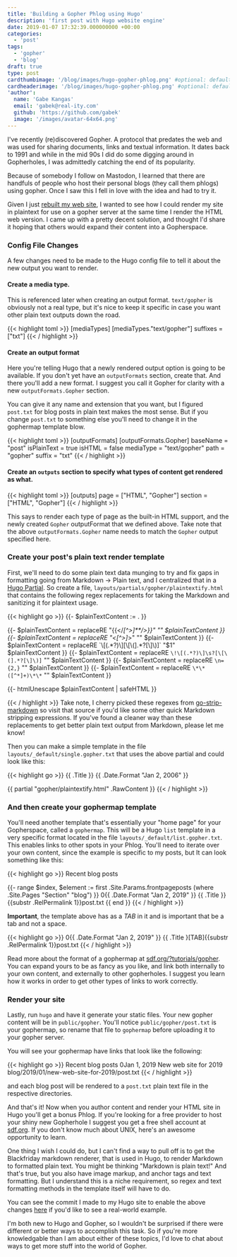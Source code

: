 ```yaml
---
title: 'Building a Gopher Phlog using Hugo'
description: 'first post with Hugo website engine'
date: 2019-01-07 17:32:39.000000000 +00:00
categories:
  - 'post'
tags:
  - 'gopher'
  - 'blog'
draft: true
type: post
cardthumbimage: '/blog/images/hugo-gopher-phlog.png' #optional: default solid color if unset
cardheaderimage: '/blog/images/hugo-gopher-phlog.png' #optional: default solid color if unset
'author':
  name: 'Gabe Kangas'
  email: 'gabek@real-ity.com'
  github: 'https://github.com/gabek'
  image: '/images/avatar-64x64.png'
---
```


I've recently (re)discovered Gopher. A protocol that predates the web and was used for sharing documents, links and textual information. It dates back to 1991 and while in the mid 90s I did do some digging around in Gopherholes, I was admittedly catching the end of its popularity.

Because of somebody I follow on Mastodon, I learned that there are handfuls of people who host their personal blogs (they call them phlogs) using gopher. Once I saw this I fell in love with the idea and had to try it.

Given I just [rebuilt my web site](/blog/2019/01/new-web-site-for-2019/), I wanted to see how I could render my site in plaintext for use on a gopher server at the same time I render the HTML web version. I came up with a pretty decent solution, and thought I'd share it hoping that others would expand their content into a Gopherspace.

### Config File Changes

A few changes need to be made to the Hugo config file to tell it about the new output you want to render.

#### Create a media type.

This is referenced later when creating an output format. `text/gopher` is obviously not a real type, but it's nice to keep it specific in case you want other plain text outputs down the road.

{{< highlight toml >}}
[mediaTypes]
	[mediaTypes."text/gopher"]
		suffixes = ["txt"]
{{< / highlight >}}

#### Create an output format

Here you're telling Hugo that a newly rendered output option is going to be available. If you don't yet have an `outputFormats` section, create that. And there you'll add a new format. I suggest you call it Gopher for clarity with a new `outputFormats.Gopher` section.

You can give it any name and extension that you want, but I figured `post.txt` for blog posts in plain text makes the most sense. But if you change `post.txt` to something else you'll need to change it in the gophermap template blow.

{{< highlight toml >}}
[outputFormats]
  [outputFormats.Gopher]
	baseName = "post"
    isPlainText = true
    isHTML = false
    mediaType = "text/gopher"
    path = "gopher"
    suffix = "txt"
{{< / highlight >}}

#### Create an `outputs` section to specify what types of content get rendered as what.

{{< highlight toml >}}
[outputs]
  page = ["HTML", "Gopher"]
  section = ["HTML", "Gopher"]
{{< / highlight >}}

This says to render each type of page as the built-in HTML support, and the newly created `Gopher` outputFormat that we defined above. Take note that the above `outputFormats.Gopher` name needs to match the `Gopher` output specified here.

### Create your post's plain text render template

First, we'll need to do some plain text data munging to try and fix gaps in formatting going from Markdown -> Plain text, and I centralized that in a [Hugo Partial](https://gohugo.io/templates/partials/).
So create a file, `layouts/partials/gopher/plaintextify.html` that contains the following regex replacements for taking the Markdown and sanitizing it for plaintext usage.

{{< highlight go >}}
{{- $plainTextContent := . }}

{{- $plainTextContent = replaceRE "{{</*[^>]**/>}}" "" $plainTextContent }}
{{- $plainTextContent = replaceRE "<[^>]*>" "" $plainTextContent }}
{{- $plainTextContent = replaceRE `\[(.*?)\][\[\(].*?[\]\)]` "$1" $plainTextContent }}
{{- $plainTextContent = replaceRE `\!\[(.*?)\]\s?[\[\(].*?[\]\)]` "" $plainTextContent }}
{{- $plainTextContent = replaceRE `\n={2,}` "" $plainTextContent }}
{{- $plainTextContent = replaceRE `\*\*([^*]+)\*\*` "" $plainTextContent }}

{{- htmlUnescape $plainTextContent | safeHTML }}

{{< / highlight >}}
Take note, I cherry picked these regexes from [go-strip-markdown](https://github.com/writeas/go-strip-markdown/blob/master/strip.go) so visit that source if you'd like some other quick Markdown stripping expressions.  If you've found a cleaner way than these replacements to get better plain text output from Markdown, please let me know!

Then you can make a simple template in the file `layouts/_default/single.gopher.txt` that uses the above partial and could look like this:

{{< highlight go >}}
{{ .Title }}
{{ .Date.Format "Jan 2, 2006" }}

{{ partial "gopher/plaintextify.html" .RawContent }}
{{< / highlight >}}


### And then create your gophermap template

You'll need another template that's essentially your "home page" for your Gopherspace, called a `gophermap`. This will be a Hugo `list` template in a very specific format located in the file `layouts/_default/list.gopher.txt`. This enables links to other spots in your Phlog.
You'll need to iterate over your own content, since the example is specific to my posts, but It can look something like this:

{{< highlight go >}}
Recent blog posts

{{- range $index, $element := first .Site.Params.frontpageposts (where .Site.Pages "Section" "blog") }}
0{{ .Date.Format "Jan 2, 2019" }} {{ .Title }}	{{substr .RelPermalink 1}}post.txt
{{ end }}
{{< / highlight >}}

**Important**, the template above has as a _TAB_ in it and is important that be a tab and not a space.

{{< highlight go >}}
0{{ .Date.Format "Jan 2, 2019" }} {{ .Title }[TAB]{{substr .RelPermalink 1}}post.txt
{{< / highlight >}}

Read more about the format of a gophermap at [sdf.org/?tutorials/gopher](https://sdf.org/?tutorials/gopher#publish). You can expand yours to be as fancy as you like, and link both internally to your own content, and externally to other gopherholes. I suggest you learn how it works in order to get other types of links to work correctly.

### Render your site

Lastly, run `hugo` and have it generate your static files. Your new gopher content will be in `public/gopher`. You'll notice `public/gopher/post.txt` is your gophermap, so rename that file to `gophermap` before uploading it to your gopher server.

You will see your gophermap have links that look like the following:

{{< highlight go >}}
Recent blog posts
0Jan 1, 2019 New web site for 2019      blog/2019/01/new-web-site-for-2019/post.txt
{{< / highlight >}}

and each blog post will be rendered to a `post.txt` plain text file in the respective directories.

And that's it! Now when you author content and render your HTML site in Hugo you'll get a bonus Phlog. If you're looking for a free provider to host your shiny new Gopherhole I suggest you get a free shell account at [sdf.org](https://sdf.org/). If you don't know much about UNIX, here's an awesome opportunity to learn.

One thing I wish I could do, but I can't find a way to pull off is to get the Blackfriday markdown renderer, that is used in Hugo, to render Markdown to formatted plain text. You might be thinking "Markdown is plain text!" And that's true, but you also have image markup, and anchor tags and text formatting. But I understand this is a niche requirement, so regex and text formatting methods in the template itself will have to do.

You can see the commit I made to my Hugo site to enable the above changes [here](https://github.com/gabek/gabekangas.com/commit/2c13523c831e7cee3510dad92d77e59fda97a2f7) if you'd like to see a real-world example.

I'm both new to Hugo and Gopher, so I wouldn't be surprised if there were different or better ways to accomplish this task. So if you're more knowledgable than I am about either of these topics, I'd love to chat about ways to get more stuff into the world of Gopher.
